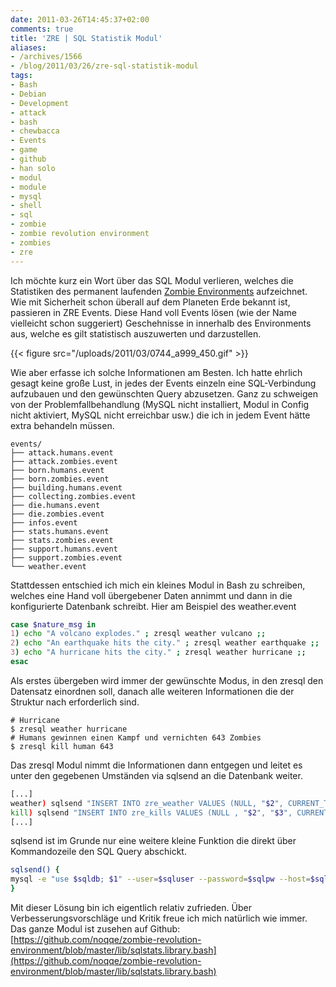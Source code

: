 ```yaml
---
date: 2011-03-26T14:45:37+02:00
comments: true
title: 'ZRE | SQL Statistik Modul'
aliases:
- /archives/1566
- /blog/2011/03/26/zre-sql-statistik-modul
tags:
- Bash
- Debian
- Development
- attack
- bash
- chewbacca
- Events
- game
- github
- han solo
- modul
- module
- mysql
- shell
- sql
- zombie
- zombie revolution environment
- zombies
- zre
---
```


Ich möchte kurz ein Wort über das SQL Modul verlieren, welches die
Statistiken des permanent laufenden [Zombie
Environments](http://zombies.n0q.org) aufzeichnet. Wie mit Sicherheit schon
überall auf dem Planeten Erde bekannt ist, passieren in ZRE Events. Diese
Hand voll Events lösen (wie der Name vielleicht schon suggeriert)
Geschehnisse in innerhalb des Environments aus, welche es gilt statistisch
auszuwerten und darzustellen.

{{< figure src="/uploads/2011/03/0744_a999_450.gif" >}}

Wie aber erfasse ich solche Informationen am Besten. Ich hatte ehrlich
gesagt keine große Lust, in jedes der Events einzeln eine SQL-Verbindung
aufzubauen und den gewünschten Query abzusetzen. Ganz zu schweigen von der
Problemfallbehandlung (MySQL nicht installiert, Modul in Config nicht
aktiviert, MySQL nicht erreichbar usw.) die ich in jedem Event hätte extra
behandeln müssen.


```
events/
├── attack.humans.event
├── attack.zombies.event
├── born.humans.event
├── born.zombies.event
├── building.humans.event
├── collecting.zombies.event
├── die.humans.event
├── die.zombies.event
├── infos.event
├── stats.humans.event
├── stats.zombies.event
├── support.humans.event
├── support.zombies.event
└── weather.event
```


Stattdessen entschied ich mich ein kleines Modul in Bash zu schreiben, welches eine Hand voll übergebener Daten annimmt und dann in die konfigurierte Datenbank schreibt.  Hier am Beispiel des weather.event

``` bash
case $nature_msg in
1) echo "A volcano explodes." ; zresql weather vulcano ;;
2) echo "An earthquake hits the city." ; zresql weather earthquake ;;
3) echo "A hurricane hits the city." ; zresql weather hurricane ;;
esac
```

Als erstes übergeben wird immer der gewünschte Modus, in den zresql den
Datensatz einordnen soll, danach alle weiteren Informationen die der
Struktur nach erforderlich sind.

```
# Hurricane
$ zresql weather hurricane
# Humans gewinnen einen Kampf und vernichten 643 Zombies
$ zresql kill human 643
```

Das zresql Modul nimmt die Informationen dann entgegen und leitet es unter
den gegebenen Umständen via sqlsend an die Datenbank weiter.

``` bash
[...]
weather) sqlsend "INSERT INTO zre_weather VALUES (NULL, "$2", CURRENT_TIMESTAMP);" ;;
kill) sqlsend "INSERT INTO zre_kills VALUES (NULL , "$2", "$3", CURRENT_TIMESTAMP);" ;;
[...]
```

sqlsend ist im Grunde nur eine weitere kleine Funktion die direkt über
Kommandozeile den SQL Query abschickt.

``` bash
sqlsend() {
mysql -e "use $sqldb; $1" --user=$sqluser --password=$sqlpw --host=$sqlhost
}
```

Mit dieser Lösung bin ich eigentlich relativ zufrieden. Über
Verbesserungsvorschläge und Kritik freue ich mich natürlich wie immer. Das
ganze Modul ist zusehen auf Github:
[https://github.com/noqqe/zombie-revolution-environment/blob/master/lib/sqlstats.library.bash](https://github.com/noqqe/zombie-revolution-environment/blob/master/lib/sqlstats.library.bash)

